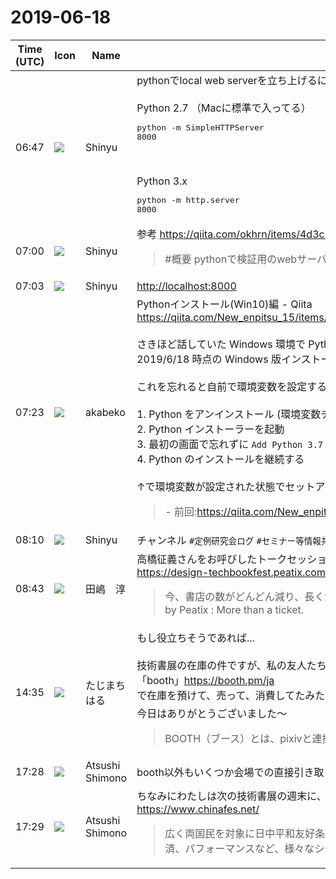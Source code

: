 # 2019-06-18

|Time (UTC)|Icon|Name|Message|
|---|---|---|---|
|06:47|![](https://avatars.slack-edge.com/2019-04-17/604316276593_b98417506de391d2c423_72.jpg)|Shinyu|pythonでlocal web serverを立ち上げるには:<br><br>Python 2.7 （Macに標準で入ってる）<br><pre>python -m SimpleHTTPServer 8000</pre><br><br>Python 3.x<br><pre>python -m http.server 8000</pre>|
|07:00|![](https://avatars.slack-edge.com/2019-04-17/604316276593_b98417506de391d2c423_72.jpg)|Shinyu|参考 <https://qiita.com/okhrn/items/4d3c74563154f191ba16><br><blockquote>#概要 pythonで検証用のwebサーバを起動する方法です。 ローカル上で動作確認をしたいので、pythonの標準ライブラリでwebサーバを立ち上げてHTMLの表示まで。 #環境 Mac Sierra 10.12.6 python...</blockquote>|
|07:03|![](https://avatars.slack-edge.com/2019-04-17/604316276593_b98417506de391d2c423_72.jpg)|Shinyu|<http://localhost:8000>|
|07:23|![](https://avatars.slack-edge.com/2019-05-15/638093501942_087e2fbb499f3940fa9f_72.png)|akabeko|Pythonインストール(Win10)編 - Qiita<br><https://qiita.com/New_enpitsu_15/items/ee95bde0858e9f77acf0#python37%E6%9C%AC%E4%BD%93%E3%81%AE%E3%82%A4%E3%83%B3%E3%82%B9%E3%83%88%E3%83%BC%E3%83%AB><br><br>さきほど話していた Windows 環境で Python 公式インストーラーを利用する際の注意点が書かれた記事です。<br>2019/6/18 時点の Windows 版インストーラーは最初の画面にある `Add Python 3.7 to Path` をチェックすることで *環境変数* が設定されます。<br><br>これを忘れると自前で環境変数を設定することになります。安全なセットアップ手順としては以下となります。<br><br>1. Python をアンインストール (環境変数チェックを忘れてインストール済みの場合)<br>2. Python インストーラーを起動<br>3. 最初の画面で忘れずに `Add Python 3.7 to Path` をチェックする<br>4. Python のインストールを継続する<br><br>↑で環境変数が設定された状態でセットアップされます。<br><blockquote>- 前回:<https://qiita.com/New_enpitsu_15/items/c5548e0483ffb6756d36> - 次回:<https://qiita.com/New_enpitsu_15/items/b71c7da6>...</blockquote>|
|08:10|![](https://avatars.slack-edge.com/2019-04-17/604316276593_b98417506de391d2c423_72.jpg)|Shinyu|チャンネル `#定例研究会ログ` `#セミナー等情報共有` `#スケジュール調整など` `#jlreq`    があるのでまだの人は入ってね。|
|08:43|![](https://secure.gravatar.com/avatar/698cc14290c3976fdd9f0a23494b87c1.jpg?s=72&d=https%3A%2F%2Fa.slack-edge.com%2Fdf10d%2Fimg%2Favatars%2Fava_0018-72.png)|田嶋　淳|高橋征義さんをお呼びしたトークセッションです。よろしければご参加ご検討ください。<br><https://design-techbookfest.peatix.com/view?fbclid=IwAR0_8zPw_9Ue4yX1gohy9udZAoUz3t1OAUc8f2D1poyPM7SBDIwVFI35KB0><br><blockquote>今、書店の数がどんどん減り、長く流通を支えてきた出版取次も大きな業態変更を余儀なくされるなど、出版は大きな変革期を迎えています。そういう時代にあって、本と読者の出会いの場の提供とい... powered by Peatix : More than a ticket.</blockquote>|
|14:35|![](https://secure.gravatar.com/avatar/d0a18fba26dd1412c499b276e20021a4.jpg?s=72&d=https%3A%2F%2Fa.slack-edge.com%2Fdf10d%2Fimg%2Favatars%2Fava_0023-72.png)|たじまちはる|もし役立ちそうであれば...<br><br>技術書展の在庫の件ですが、私の友人たちは<br>「booth」<https://booth.pm/ja><br>で在庫を預けて、売って、消費してたみたいです:+1:<br>今日はありがとうございました〜<br><blockquote>BOOTH（ブース）とは、pixivと連携した、創作物の総合マーケットです。無料で簡単にショップを作成でき、商品の保管・発送代行サービスも提供しています！</blockquote>|
|17:28|![](https://secure.gravatar.com/avatar/3f82b853a23d9a6d1ce612d83f3a3a54.jpg?s=72&d=https%3A%2F%2Fa.slack-edge.com%2Fdf10d%2Fimg%2Favatars%2Fava_0008-72.png)|Atsushi Shimono|booth以外もいくつか会場での直接引き取りをやってた気はします、、（が、漫画メインかも、、、？|
|17:29|![](https://secure.gravatar.com/avatar/3f82b853a23d9a6d1ce612d83f3a3a54.jpg?s=72&d=https%3A%2F%2Fa.slack-edge.com%2Fdf10d%2Fimg%2Favatars%2Fava_0008-72.png)|Atsushi Shimono|ちなみにわたしは次の技術書展の週末に、事務局やってるイベントが裏で(?)あるので参加不能っす。<br><https://www.chinafes.net/><br><blockquote>広く両国民を対象に日中平和友好条約 40 周年を迎える両国の交流の事業として開催いたします。中国を体感する日本国内最大級の交流の祭典として、日常味わえない数々の中国芸能、芸術、食、観光資源、経済、パフォーマンスなど、様々なシーンの中国文化を紹介します。</blockquote>|
